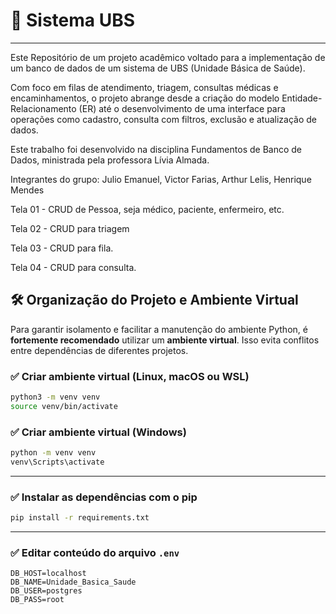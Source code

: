 # 🏥 Sistema UBS

---

Este Repositório de um projeto acadêmico voltado para a implementação de um banco de dados de um sistema de UBS (Unidade Básica de Saúde).

Com foco em filas de atendimento, triagem, consultas médicas e encaminhamentos, o projeto abrange desde a criação do modelo Entidade-Relacionamento (ER) até o desenvolvimento de uma interface para operações como cadastro, consulta com filtros, exclusão e atualização de dados.

Este trabalho foi desenvolvido na disciplina Fundamentos de Banco de Dados, ministrada pela professora Lívia Almada.

Integrantes do grupo: Julio Emanuel, Victor Farias, Arthur Lelis, Henrique Mendes

Tela 01 - CRUD de Pessoa, seja médico, paciente, enfermeiro, etc.

Tela 02 - CRUD para triagem

Tela 03 - CRUD para fila.

Tela 04 - CRUD para consulta.

## 🛠️ Organização do Projeto e Ambiente Virtual

Para garantir isolamento e facilitar a manutenção do ambiente Python, é **fortemente recomendado** utilizar um **ambiente virtual**. Isso evita conflitos entre dependências de diferentes projetos.

### ✅ Criar ambiente virtual (Linux, macOS ou WSL)

```bash
python3 -m venv venv
source venv/bin/activate
```

### ✅ Criar ambiente virtual (Windows)

```bash
python -m venv venv
venv\Scripts\activate
```

---

### ✅ Instalar as dependências com o pip

```bash
pip install -r requirements.txt
```

---

### ✅ Editar conteúdo do arquivo `.env`

```dotenv
DB_HOST=localhost
DB_NAME=Unidade_Basica_Saude
DB_USER=postgres
DB_PASS=root
```